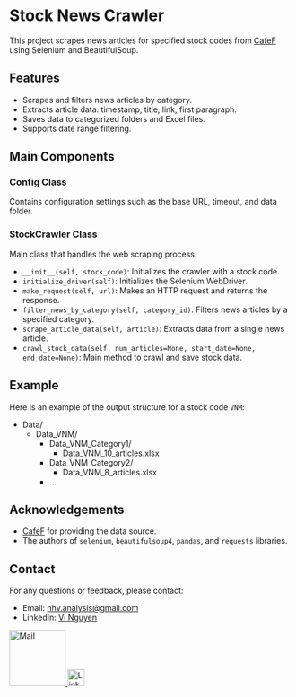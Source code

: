 # Stock News Crawler

This project scrapes news articles for specified stock codes from [CafeF](https://s.cafef.vn) using Selenium and BeautifulSoup.

## Features

- Scrapes and filters news articles by category.
- Extracts article data: timestamp, title, link, first paragraph.
- Saves data to categorized folders and Excel files.
- Supports date range filtering.

## Main Components

### Config Class
Contains configuration settings such as the base URL, timeout, and data folder.

### StockCrawler Class
Main class that handles the web scraping process.

- `__init__(self, stock_code)`: Initializes the crawler with a stock code.
- `initialize_driver(self)`: Initializes the Selenium WebDriver.
- `make_request(self, url)`: Makes an HTTP request and returns the response.
- `filter_news_by_category(self, category_id)`: Filters news articles by a specified category.
- `scrape_article_data(self, article)`: Extracts data from a single news article.
- `crawl_stock_data(self, num_articles=None, start_date=None, end_date=None)`: Main method to crawl and save stock data.

## Example

Here is an example of the output structure for a stock code `VNM`:

- Data/
  - Data_VNM/
    - Data_VNM_Category1/
      - Data_VNM_10_articles.xlsx
    - Data_VNM_Category2/
      - Data_VNM_8_articles.xlsx
    - ...


## Acknowledgements

- [CafeF](https://s.cafef.vn) for providing the data source.
- The authors of `selenium`, `beautifulsoup4`, `pandas`, and `requests` libraries.

## Contact

For any questions or feedback, please contact:
- Email: [nhv.analysis@gmail.com](mailto:nhv.analysis@gmail.com)
- LinkedIn: [Vi Nguyen](https://www.linkedin.com/in/vi-nguyen-946a08319/)
  <!-- Replace the image_url with the URL of your logo image -->
<a href="mailto:nhv.analysis@gmail.com">
  <img src="image_url" alt="Mail" width="100" height="100">
</a>
<a href="https://www.linkedin.com/in/vi-nguyen-946a08319/">
  <img src="linkedin_logo_url" alt="LinkedIn" width="30" height="30">
</a>
